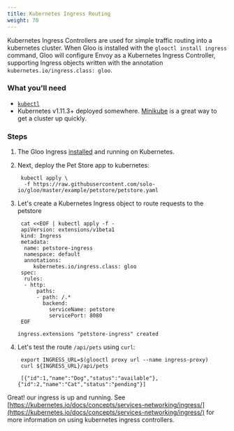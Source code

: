 ```yaml
---
title: Kubernetes Ingress Routing
weight: 70
---
```


Kubernetes Ingress Controllers are used for simple traffic routing into a kubernetes cluster. When Gloo is installed with the 
`glooctl install ingress` command, Gloo will configure Envoy as a Kubernetes Ingress Controller, supporting Ingress objects 
written with the annotation `kubernetes.io/ingress.class: gloo`.

### What you'll need
- [`kubectl`](https://kubernetes.io/docs/tasks/tools/install-kubectl/)
- Kubernetes v1.11.3+ deployed somewhere. [Minikube](https://kubernetes.io/docs/tasks/tools/install-minikube/) is a great way to get a cluster up quickly.

### Steps

1. The Gloo Ingress [installed](../../installation) and running on Kubernetes. 
 
1. Next, deploy the Pet Store app to kubernetes:

        kubectl apply \
         -f https://raw.githubusercontent.com/solo-io/gloo/master/example/petstore/petstore.yaml

1. Let's create a Kubernetes Ingress object to route requests to the petstore

        cat <<EOF | kubectl apply -f -
        apiVersion: extensions/v1beta1
        kind: Ingress
        metadata:
         name: petstore-ingress
         namespace: default
         annotations:
            kubernetes.io/ingress.class: gloo
        spec:
         rules:
         - http:
             paths:
             - path: /.*
               backend:
                 serviceName: petstore
                 servicePort: 8080
        EOF
        
       ingress.extensions "petstore-ingress" created

1. Let's test the route `/api/pets` using `curl`:

        export INGRESS_URL=$(glooctl proxy url --name ingress-proxy)
        curl ${INGRESS_URL}/api/pets
        
        [{"id":1,"name":"Dog","status":"available"},{"id":2,"name":"Cat","status":"pending"}]
        

Great! our ingress is up and running. See [https://kubernetes.io/docs/concepts/services-networking/ingress/](https://kubernetes.io/docs/concepts/services-networking/ingress/) for more information 
on using kubernetes ingress controllers.
